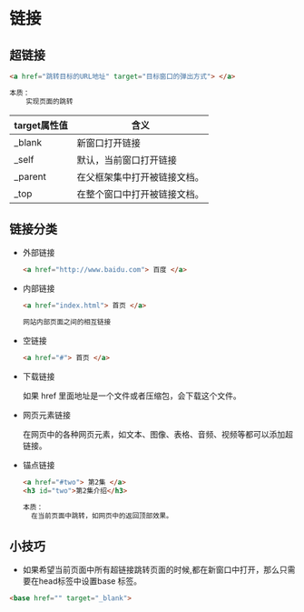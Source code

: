 # 链接

## 超链接

```html
<a href="跳转目标的URL地址" target="目标窗口的弹出方式"> </a>

本质：
	实现页面的跳转
```

| target属性值 | 含义                         |
| ------------ | ---------------------------- |
| _blank       | 新窗口打开链接               |
| _self        | 默认，当前窗口打开链接       |
| _parent      | 在父框架集中打开被链接文档。 |
| _top         | 在整个窗口中打开被链接文档。 |



## 链接分类

- 外部链接

  ```html
  <a href="http://www.baidu.com"> 百度 </a>
  ```


- 内部链接

  ```html
  <a href="index.html"> 首页 </a>
  
  网站内部页面之间的相互链接
  ```


- 空链接

  ```html
  <a href="#"> 首页 </a>
  ```


- 下载链接

  如果 href 里面地址是一个文件或者压缩包，会下载这个文件。


- 网页元素链接

  在网页中的各种网页元素，如文本、图像、表格、音频、视频等都可以添加超链接。


- 锚点链接

  ```html
  <a href="#two"> 第2集 </a> 
  <h3 id="two">第2集介绍</h3>
  
  本质：
  	在当前页面中跳转，如网页中的返回顶部效果。
  ```



## 小技巧

- 如果希望当前页面中所有超链接跳转页面的时候,都在新窗口中打开，那么只需要在head标签中设置base 标签。

```html
<base href="" target="_blank">
```



